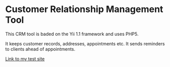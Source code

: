 Customer Relationship Management Tool
=====================================

This CRM tool is baded on the Yii 1.1 framework and uses PHP5.

It keeps customer records, addresses, appointments etc. It sends
reminders to clients ahead of appointments.

[Link to my test site](https://gilbertway.net)
